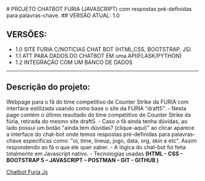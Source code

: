<div>
# PROJETO CHATBOT FURIA (JAVASCRIPT) com respostas pré-definidas para palavras-chave.
## VERSÃO ATUAL: 1.0
      
<h2> VERSÕES: </h2>
<ul>
      <li>1.0 SITE FURIA C/NOTICIAS CHAT BOT (HTML,CSS, BOOTSTRAP, JS)</li>
      <li>1.1 ATT PARA DADOS DO CHATBOT EM uma API(FLASK/PYTHON) </li>
      <li>1.2 INTEGRAÇÃO COM UM BANCO DE DADOS</li>
</ul>  

<hr> 
</div>

<div>
<h2>Descrição do projeto: </h2>

<p> 
Webpage para o fã do time competitivo de Counter Strike da FURIA com interface estilizada usando como base o site da FURIA "draft5".  
- Nesta page contém o último resultado do time competitivo de Counter Strike da fúria, retirada do mesmo site draft5.
- Caso o fã ainda tenha dúvidas, ao lado possuí um botão "ainda tem dúvidas? (clique-aqui)" ao clicar aparece a interface do chat-bot onde temos respostas pré-definidas para palavras-chave especificas como: "oi, time, lineup, jogo, data, org, 
skin e etc". Assim respondendo ao fã o que ele quer saber.
- A lógica do chat-bot foi feita totalmente em Javascript nativo. 
- Tecnologias usadas <strong>(HTML - CSS - BOOTSTRAP 5 – JAVASCRIPT – POSTMAN – GIT - GITHUB )</strong>
</p>
<a href="https://furia-chatbot-js.vercel.app/">Chatbot Furia Js</a>
</div>


